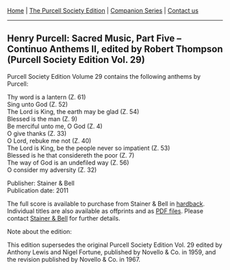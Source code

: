 [Home](/index.md)  |  [The Purcell Society Edition](/purcell-society-edition.md)  |  [Companion Series](/purcell-society-companion-series.md)  |  [Contact us](/contact-us.md)

***  

## Henry Purcell: Sacred Music, Part Five – Continuo Anthems II, edited by Robert Thompson (Purcell Society Edition Vol. 29)  

Purcell Society Edition Volume 29 contains the following anthems by Purcell:  

Thy word is a lantern (Z. 61)  
Sing unto God (Z. 52)  
The Lord is King, the earth may be glad (Z. 54)  
Blessed is the man (Z. 9)  
Be merciful unto me, O God (Z. 4)  
O give thanks (Z. 33)  
O Lord, rebuke me not (Z. 40)  
The Lord is King, be the people never so impatient (Z. 53)  
Blessed is he that considereth the poor (Z. 7)  
The way of God is an undefiled way (Z. 56)  
O consider my adversity (Z. 32)  

Publisher: Stainer & Bell  
Publication date: 2011  

The full score is available to purchase from Stainer & Bell in [hardback](https://stainer.co.uk/shop/pe29/). Individual titles are also available as offprints and as [PDF files](https://stainer.co.uk/category/choral-music/digital-print/purcell-edition/pse-volume-29/). Please contact [Stainer & Bell](https://stainer.co.uk/contact/) for further details.  

Note about the edition:  

This edition supersedes the original Purcell Society Edition Vol. 29 edited by Anthony Lewis and Nigel Fortune, published by Novello & Co. in 1959, and the revision published by Novello & Co. in 1967.
